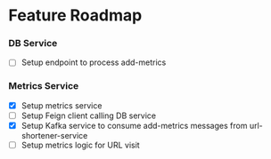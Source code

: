 # Feature Roadmap

### DB Service
- [ ] Setup endpoint to process add-metrics
### Metrics Service
- [x] Setup metrics service
- [ ] Setup Feign client calling DB service
- [x] Setup Kafka service to consume add-metrics messages from url-shortener-service
- [ ] Setup metrics logic for URL visit
